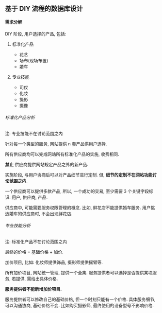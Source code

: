 ## 基于 DIY 流程的数据库设计

#### 需求分解

DIY 阶段, 用户选择的产品, 包括:

1. 标准化产品

    - 花艺
    - 场布(现场布置)
    - 婚车

2. 专业技能

    - 司仪
    - 化妆
    - 摄影
    - 摄像

###### 标准化产品分析

注: 专业技能不在讨论范围之内

针对每一个类型的服务, 网站提供 n 套产品供用户选择.

所有供应商均可以完成网站所有标准化产品的实施, 收费相同.

**禁止** 供应商提供网站规定产品之外的新产品.

实施阶段, 与用户协商后可以对产品细节进行定制. 但, **细节的定制不在网站功能讨论范围之内**.

一个供应商可以提供多款产品, 所以, 一个成功的交易, 至少需要 3 个关键字段标识: 用户, 供应商, 产品.

供应商中, 可能需要服务权限管理的概念.
比如, 鲜花店不能提供婚车服务.
用户挑选婚车的供应商时, 不会出现鲜花店.


###### 专业技能分析

注: 标准化产品不在讨论范围之内

最终的价格 = 基础价格 + 加价.

加价项目, 比如: 化妆师提供饰品, 摄影师提供摇臂等.

所有加价项目, 网站统一管理, 提供一个全集.
服务提供者可以选择是否提供某项服务, 若提供, 需给出具体价格.

**服务提供者不能新增加价项目.**

服务提供者可以修改自己的基础价格, 但一个时刻只能有一个价格.
具体服务细节, 可以沟通协商, 基础价格不变.
比如购买摄影师, 最终使用的设备型号不影响价格.
